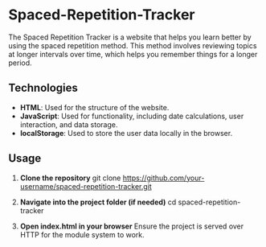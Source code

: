 # Spaced-Repetition-Tracker

The Spaced Repetition Tracker is a website that helps you learn better by using the spaced repetition method. This method involves reviewing topics at longer intervals over time, which helps you remember things for a longer period.

## Technologies
- **HTML**: Used for the structure of the website.
- **JavaScript**: Used for functionality, including date calculations, user interaction, and data storage.
- **localStorage**: Used to store the user data locally in the browser.

## Usage
1. **Clone the repository**
   git clone https://github.com/your-username/spaced-repetition-tracker.git

2. **Navigate into the project folder (if needed)**
    cd spaced-repetition-tracker
3. **Open index.html in your browser**
    Ensure the project is served over HTTP for the module system to work.